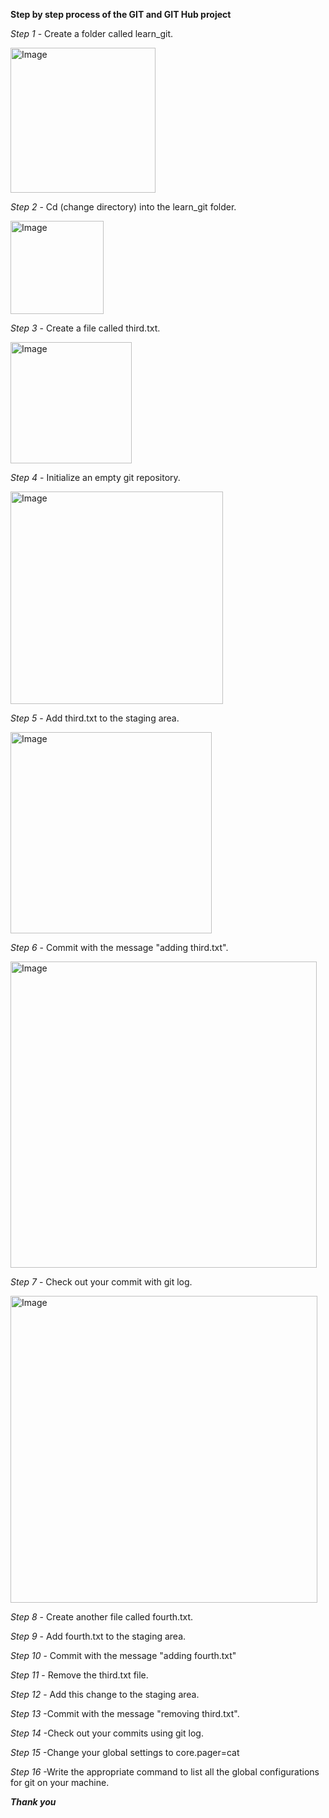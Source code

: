**Step by step process of the GIT and GIT Hub project**


*Step 1* - Create a folder called learn_git.


<img width="232" alt="Image" src="https://github.com/user-attachments/assets/4d3f944d-8ad3-42c6-b431-5fa179217fb3" />

*Step 2* - Cd (change directory) into the learn_git folder.

<img width="149" alt="Image" src="https://github.com/user-attachments/assets/3be23c86-3c12-45e4-b96c-a82d6ad4633d" />

*Step 3* - Create a file called third.txt.

<img width="194" alt="Image" src="https://github.com/user-attachments/assets/8359a120-b59d-480b-a8e7-279b4a93ad2f" />

*Step 4* - Initialize an empty git repository.

<img width="340" alt="Image" src="https://github.com/user-attachments/assets/6885e150-4ffd-49df-9a08-c2f2060806a3" />

*Step 5* - Add third.txt to the staging area.

<img width="322" alt="Image" src="https://github.com/user-attachments/assets/102bfe06-0986-4af9-a0eb-545327d82252" />

*Step 6* - Commit with the message "adding third.txt".

<img width="490" alt="Image" src="https://github.com/user-attachments/assets/ad89c151-5166-4ed1-9d1c-9bf7266d4ec8" />

*Step 7* - Check out your commit with git log.

<img width="491" alt="Image" src="https://github.com/user-attachments/assets/a371e156-8124-4ff6-b797-a18f61748e52" />

*Step 8* - Create another file called fourth.txt.



*Step 9* - Add fourth.txt to the staging area.



*Step 10* - Commit with the message "adding fourth.txt" 



*Step 11* - Remove the third.txt file.



*Step 12* - Add this change to the staging area.



*Step 13* -Commit with the message "removing third.txt".



*Step 14* -Check out your commits using git log.



*Step 15* -Change your global settings to core.pager=cat



*Step 16* -Write the appropriate command to list all the global configurations for git on your machine.



***Thank you*** 


